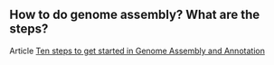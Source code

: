 ## How to do genome assembly? What are the steps?

Article [Ten steps to get started in Genome Assembly and Annotation](https://www.ncbi.nlm.nih.gov/pmc/articles/PMC5850084/) 

